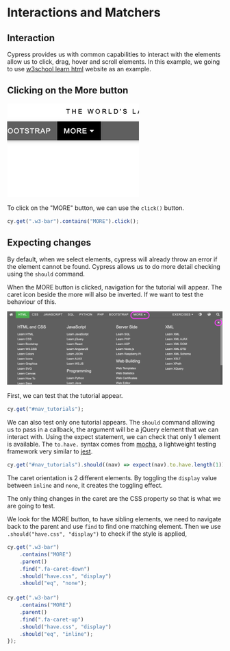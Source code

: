 # Interactions and Matchers

## Interaction

Cypress provides us with common capabilities to interact with the elements allow us to click, drag, hover and scroll elements.
In this example, we going to use [w3school learn html](https://www.w3schools.com/html/default.asp) website as an example.

## Clicking on the More button

![more](_media/more.png)

To click on the "MORE" button, we can use the `click()` button.

```js
cy.get(".w3-bar").contains("MORE").click();
```

## Expecting changes

By default, when we select elements, cypress will already throw an error if the element cannot be found. Cypress allows us to do more detail checking using the `should` command.

When the MORE button is clicked, navigation for the tutorial will appear. The caret icon beside the more will also be inverted. If we want to test the behaviour of this.

![nav-tutorial](_media/nav-tutorial.png)

First, we can test that the tutorial appear.

```js
cy.get("#nav_tutorials");
```

We can also test only one tutorial appears. The `should` command allowing us to pass in a callback, the argument will be a jQuery element that we can interact with. Using the expect statement, we can check that only 1 element is available. The `to.have.` syntax comes from [mocha](https://mochajs.org/), a lightweight testing framework very similar to [jest](https://jestjs.io/).

```js
cy.get("#nav_tutorials").should((nav) => expect(nav).to.have.length(1));
```

The caret orientation is 2 different elements. By toggling the `display` value between `inline` and `none`, it creates the toggling effect.

The only thing changes in the caret are the CSS property so that is what we are going to test.

We look for the MORE button, to have sibling elements, we need to navigate back to the parent and use `find` to find one matching element. Then we use `.should("have.css", "display")` to check if the style is applied,

```js
cy.get(".w3-bar")
	.contains("MORE")
	.parent()
	.find(".fa-caret-down")
	.should("have.css", "display")
	.should("eq", "none");

cy.get(".w3-bar")
	.contains("MORE")
	.parent()
	.find(".fa-caret-up")
	.should("have.css", "display")
	.should("eq", "inline");
});
```
